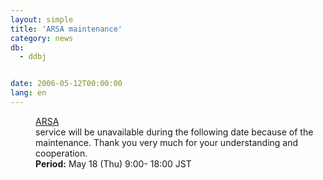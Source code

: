 ```yaml
---
layout: simple
title: 'ARSA maintenance'
category: news
db:
  - ddbj


date: 2006-05-12T00:00:00
lang: en
---
```


<html>
<dd><a href="http://arsa.ddbj.nig.ac.jp/top-e.html">ARSA</a><br> service will be unavailable during the following date because of the<br> maintenance. Thank you very much for your understanding and cooperation.
<dd><b>Period:</b> May 18 (Thu) 9:00- 18:00 JST</dd>
</dd>
</html>
